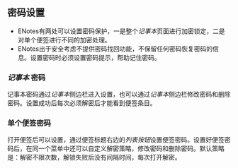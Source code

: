 ## 密码设置

- ENotes有两处可以设置密码保护，一是整个*记事本*页面进行加密锁定，二是对单个便签进行不同的加密处理。
- ENotes出于安全考虑不提供密码找回功能，不保留任何密码恢复密码的信息。设置密码时必须设置密码提示，帮助记住密码。

### *记事本* 密码
记事本密码通过*记事本*侧边栏进入设置，也可以通过*记事本*侧边栏修改密码和删除密码。设置成功后每次必须解密后才能看到便签条目。

### 单个便签密码

打开便签后可以设置，通过便签标题右边的*列表按钮*设置便签密码。设置好便签密码后，在同一个菜单中还可以自定义解密策略，修改密码和删除密码。默认策略是：解密不限次数，解锁失败后没有间隔时间，每次打开解密。
